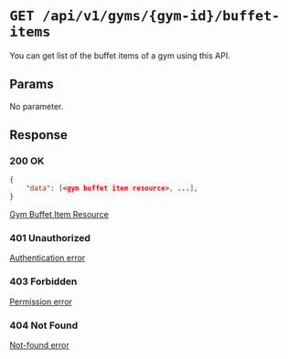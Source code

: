 # `GET /api/v1/gyms/{gym-id}/buffet-items`
You can get list of the buffet items of a gym using this API.


## Params

No parameter.

## Response

### 200 OK

```json
{
    "data": [<gym buffet item resource>, ...],
}
```

[Gym Buffet Item Resource](gym_buffet_item_resource.md)

### 401 Unauthorized
[Authentication error](../../_globals/authentication-errors.md)

### 403 Forbidden
[Permission error](../../_globals/permission-errors.md)

### 404 Not Found
[Not-found error](../../_globals/not-found-errors.md)

